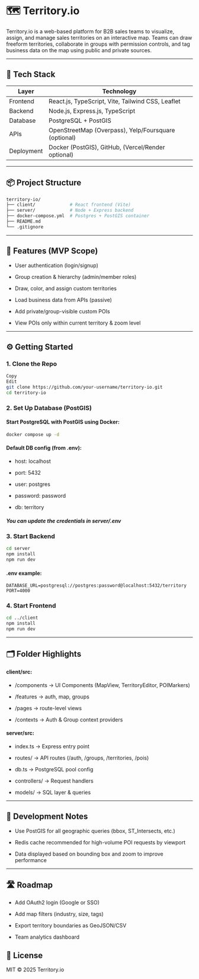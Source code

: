 # 🗺️ Territory.io

Territory.io is a web-based platform for B2B sales teams to visualize, assign, and manage sales territories on an interactive map. Teams can draw freeform territories, collaborate in groups with permission controls, and tag business data on the map using public and private sources.

---

## 🚀 Tech Stack

| Layer      | Technology                                           |
| ---------- | ---------------------------------------------------- |
| Frontend   | React.js, TypeScript, Vite, Tailwind CSS, Leaflet    |
| Backend    | Node.js, Express.js, TypeScript                      |
| Database   | PostgreSQL + PostGIS                                 |
| APIs       | OpenStreetMap (Overpass), Yelp/Foursquare (optional) |
| Deployment | Docker (PostGIS), GitHub, (Vercel/Render optional)   |

---

## 📦 Project Structure

```bash
territory-io/
├── client/             # React frontend (Vite)
├── server/             # Node + Express backend
├── docker-compose.yml  # Postgres + PostGIS container
├── README.md
└── .gitignore
```

---

## 🧪 Features (MVP Scope)

- User authentication (login/signup)

- Group creation & hierarchy (admin/member roles)

- Draw, color, and assign custom territories

- Load business data from APIs (passive)

- Add private/group-visible custom POIs

- View POIs only within current territory & zoom level

---

## ⚙️ Getting Started

### 1. Clone the Repo

```bash
Copy
Edit
git clone https://github.com/your-username/territory-io.git
cd territory-io
```

### 2. Set Up Database (PostGIS)

#### Start PostgreSQL with PostGIS using Docker:

```bash
docker compose up -d
```

#### Default DB config (from .env):

- host: localhost

- port: 5432

- user: postgres

- password: password

- db: territory

##### You can update the credentials in server/.env

### 3. Start Backend

```bash
cd server
npm install
npm run dev
```

#### .env example:

```env
DATABASE_URL=postgresql://postgres:password@localhost:5432/territory
PORT=4000
```

### 4. Start Frontend

```bash
cd ../client
npm install
npm run dev
```

---

## 🗂️ Folder Highlights

#### client/src:

- /components → UI Components (MapView, TerritoryEditor, POIMarkers)

- /features → auth, map, groups

- /pages → route-level views

- /contexts → Auth & Group context providers

#### server/src:

- index.ts → Express entry point

- routes/ → API routes (/auth, /groups, /territories, /pois)

- db.ts → PostgreSQL pool config

- controllers/ → Request handlers

- models/ → SQL layer & queries

---

## 📌 Development Notes

- Use PostGIS for all geographic queries (bbox, ST_Intersects, etc.)

- Redis cache recommended for high-volume POI requests by viewport

- Data displayed based on bounding box and zoom to improve performance

---

## 🛣️ Roadmap

- Add OAuth2 login (Google or SSO)

- Add map filters (industry, size, tags)

- Export territory boundaries as GeoJSON/CSV

* Team analytics dashboard

## 📄 License

MIT © 2025 Territory.io
